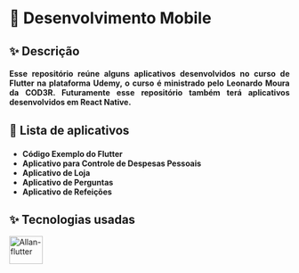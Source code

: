 # 📱 Desenvolvimento Mobile

## ✨ Descrição

#### <p align="justify">Esse repositório reúne alguns aplicativos desenvolvidos no curso de Flutter na plataforma Udemy, o curso é ministrado pelo Leonardo Moura da COD3R. Futuramente esse repositório também terá aplicativos desenvolvidos em React Native.</p>

##

## <p align="justify">📱 Lista de aplicativos</p>
#### <ul><li>Código Exemplo do Flutter</li><li>Aplicativo para Controle de Despesas Pessoais</li><li>Aplicativo de Loja</li><li>Aplicativo de Perguntas</li><li>Aplicativo de Refeições</li></ul>

##

## ✨ Tecnologias usadas
<div style="display: inline_block">
  <img align="center" alt="Allan-flutter" height="50" width="60"  src="https://cdn.jsdelivr.net/gh/devicons/devicon/icons/flutter/flutter-original.svg" />
</div>

